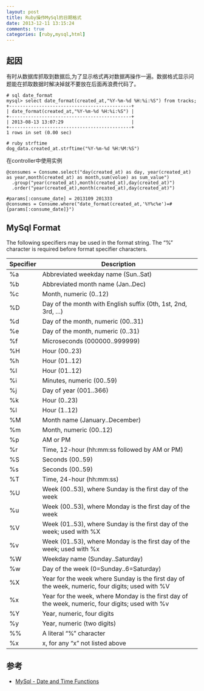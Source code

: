 ```yaml
---
layout: post
title: Ruby操作MySql的日期格式
date: 2013-12-11 13:15:24
comments: true
categories: [ruby,mysql,html]
---
```

## 起因

有时从数据库抓取到数据后,为了显示格式再对数据再操作一遍。数据格式显示问题能在抓取数据时解决掉就不要放在后面再浪费代码了。

    # sql date_format
    mysql> select date_format(created_at,"%Y-%m-%d %H:%i:%S") from tracks;
    +---------------------------------------------+
    | date_format(created_at,"%Y-%m-%d %H:%i:%S") |
    +---------------------------------------------+
    | 2013-08-13 13:07:29                         | 
    +---------------------------------------------+
    1 rows in set (0.00 sec)

    # ruby strftime
    dog_data.created_at.strftime("%Y-%m-%d %H:%M:%S")

在controller中使用实例

    @consumes = Consume.select("day(created_at) as day, year(created_at) as year,month(created_at) as month,sum(volue) as sum_value")
      .group("year(created_at),month(created_at),day(created_at)")
      .order("year(created_at),month(created_at),day(created_at)")
          
    #params[:consume_date] = 2013109 201333
    @consumes = Consume.where("date_format(created_at,'%Y%c%e')=#{params[:consume_date]}")

## MySql Format

 The following specifiers may be used in the format string. The “%” character is required before format specifier characters.


| Specifier | Description |
|-----------|-------------|
|  %a  | Abbreviated weekday name (Sun..Sat)                                                              |
|  %b  |  Abbreviated month name (Jan..Dec)                                                                 |
|  %c  |  Month, numeric (0..12)                                                                            |
|  %D  |  Day of the month with English suffix (0th, 1st, 2nd, 3rd, …)                                      |
|  %d  |  Day of the month, numeric (00..31)                                                                |
|  %e  |  Day of the month, numeric (0..31)                                                                 |
|  %f  |  Microseconds (000000..999999)                                                                     |
|  %H  |  Hour (00..23)                                                                                     |
|  %h  |  Hour (01..12)                                                                                     |
|  %I  |  Hour (01..12)                                                                                     |
|  %i  |  Minutes, numeric (00..59)                                                                         |
|  %j  |  Day of year (001..366)                                                                            |
|  %k  |  Hour (0..23)                                                                                      |
|  %l  |  Hour (1..12)                                                                                      |
|  %M  |  Month name (January..December)                                                                    |
|  %m  |  Month, numeric (00..12)                                                                           |
|  %p  |  AM or PM                                                                                          |
|  %r  |  Time, 12-hour (hh:mm:ss followed by AM or PM)                                                     |
|  %S  |  Seconds (00..59)                                                                                  |
|  %s  |  Seconds (00..59)                                                                                  |
|  %T  |  Time, 24-hour (hh:mm:ss)                                                                          |
|  %U  |  Week (00..53), where Sunday is the first day of the week                                          |
|  %u  |  Week (00..53), where Monday is the first day of the week                                          |
|  %V  |  Week (01..53), where Sunday is the first day of the week; used with %X                            |
|  %v  |  Week (01..53), where Monday is the first day of the week; used with %x                            |
|  %W  |  Weekday name (Sunday..Saturday)                                                                   |
|  %w  |  Day of the week (0=Sunday..6=Saturday)                                                            |
|  %X  |  Year for the week where Sunday is the first day of the week, numeric, four digits; used with %V   |
|  %x  |  Year for the week, where Monday is the first day of the week, numeric, four digits; used with %v  |
|  %Y  |  Year, numeric, four digits                                                                        |
|  %y  |  Year, numeric (two digits)                                                                        |
|  %%  |  A literal “%” character                                                                           |
|  %x  |  x, for any “x” not listed above                                |

## 参考

+ [MySql - Date and Time Functions](https://dev.mysql.com/doc/refman/5.6/en/date-and-time-functions.html#function_date-format)
